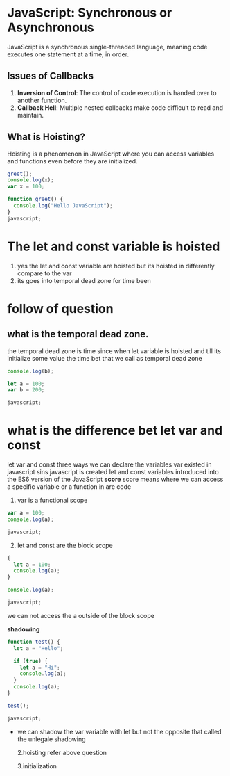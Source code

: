# JavaScript: Synchronous or Asynchronous

JavaScript is a synchronous single-threaded language, meaning code executes one statement at a time, in order.

## Issues of Callbacks

1. **Inversion of Control**: The control of code execution is handed over to another function.
2. **Callback Hell**: Multiple nested callbacks make code difficult to read and maintain.

## What is Hoisting?

Hoisting is a phenomenon in JavaScript where you can access variables and functions even before they are initialized.

```javascript
greet();
console.log(x);
var x = 100;

function greet() {
  console.log("Hello JavaScript");
}
javascript;
```

# The let and const variable is hoisted

1. yes the let and const variable are hoisted but its hoisted in differently compare to the var
2. its goes into temporal dead zone for time been

# follow of question

## what is the temporal dead zone.

the temporal dead zone is time since when let variable is hoisted and till its initialize some value
the time bet that we call as temporal dead zone

```javascript
console.log(b);

let a = 100;
var b = 200;

javascript;
```

# what is the difference bet let var and const

let var and const three ways we can declare the variables
var existed in javascript sins javascript is created let and const variables introduced into the ES6 version of the JavaScript
**score**
score means where we can access a specific variable or a function in are code

1. var is a functional scope

```javascript
var a = 100;
console.log(a);

javascript;
```

2. let and const are the block scope

```javascript
{
  let a = 100;
  console.log(a);
}

console.log(a);

javascript;
```

we can not access the a outside of the block scope

**shadowing**

```javascript
function test() {
  let a = "Hello";

  if (true) {
    let a = "Hi";
    console.log(a);
  }
  console.log(a);
}

test();

javascript;
```

- we can shadow the var variable with let but not the opposite
  that called the unlegale shadowing

  2.hoisting
  refer above question

  3.initialization
